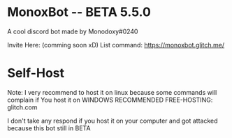 # MonoxBot -- BETA 5.5.0
A cool discord bot made by Monodoxy#0240

Invite Here: (comming soon xD)
List command: https://monoxbot.glitch.me/

# Self-Host
Note: I very recommend to host it on linux because some commands will complain if You host it on WINDOWS
RECOMMENDED FREE-HOSTING: glitch.com

I don't take any respond if you host it on your computer and got attacked because this bot still in BETA
